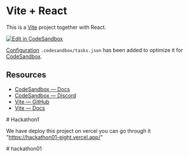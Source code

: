 # Vite + React

This is a [Vite](https://vitejs.dev) project together with React.

[![Edit in CodeSandbox](https://assets.codesandbox.io/github/button-edit-lime.svg)](https://codesandbox.io/p/github/codesandbox/codesandbox-template-vite-react/main)

[Configuration](https://codesandbox.io/docs/projects/learn/setting-up/tasks) `.codesandbox/tasks.json` has been added to optimize it for [CodeSandbox](https://codesandbox.io/dashboard).

## Resources

- [CodeSandbox — Docs](https://codesandbox.io/docs/learn)
- [CodeSandbox — Discord](https://discord.gg/Ggarp3pX5H)
- [Vite — GitHub](https://github.com/vitejs/vite)
- [Vite — Docs](https://vitejs.dev/guide/)


#   H a c k a t h o n 1 

 We have deploy this project on vercel you can go through it "https://hackathon01-eight.vercel.app/"

  
 #   h a c k a t h o n 0 1 
 
 
